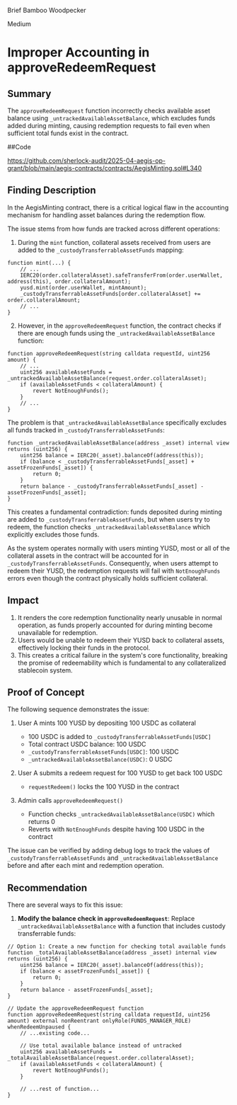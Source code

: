 Brief Bamboo Woodpecker

Medium

# Improper Accounting in approveRedeemRequest


## Summary
The `approveRedeemRequest` function incorrectly checks available asset balance using `_untrackedAvailableAssetBalance`, which excludes funds added during minting, causing redemption requests to fail even when sufficient total funds exist in the contract.

##Code 

https://github.com/sherlock-audit/2025-04-aegis-op-grant/blob/main/aegis-contracts/contracts/AegisMinting.sol#L340


## Finding Description
In the AegisMinting contract, there is a critical logical flaw in the accounting mechanism for handling asset balances during the redemption flow. 

The issue stems from how funds are tracked across different operations:

1. During the `mint` function, collateral assets received from users are added to the `_custodyTransferrableAssetFunds` mapping:
```solidity
function mint(...) {
    // ...
    IERC20(order.collateralAsset).safeTransferFrom(order.userWallet, address(this), order.collateralAmount);
    yusd.mint(order.userWallet, mintAmount);
    _custodyTransferrableAssetFunds[order.collateralAsset] += order.collateralAmount;
    // ...
}
```

2. However, in the `approveRedeemRequest` function, the contract checks if there are enough funds using the `_untrackedAvailableAssetBalance` function:
```solidity
function approveRedeemRequest(string calldata requestId, uint256 amount) {
    // ...
    uint256 availableAssetFunds = _untrackedAvailableAssetBalance(request.order.collateralAsset);
    if (availableAssetFunds < collateralAmount) {
        revert NotEnoughFunds();
    }
    // ...
}
```

The problem is that `_untrackedAvailableAssetBalance` specifically excludes all funds tracked in `_custodyTransferrableAssetFunds`:
```solidity
function _untrackedAvailableAssetBalance(address _asset) internal view returns (uint256) {
    uint256 balance = IERC20(_asset).balanceOf(address(this));
    if (balance < _custodyTransferrableAssetFunds[_asset] + assetFrozenFunds[_asset]) {
        return 0;
    }
    return balance - _custodyTransferrableAssetFunds[_asset] - assetFrozenFunds[_asset];
}
```

This creates a fundamental contradiction: funds deposited during minting are added to `_custodyTransferrableAssetFunds`, but when users try to redeem, the function checks `_untrackedAvailableAssetBalance` which explicitly excludes those funds.

As the system operates normally with users minting YUSD, most or all of the collateral assets in the contract will be accounted for in `_custodyTransferrableAssetFunds`. Consequently, when users attempt to redeem their YUSD, the redemption requests will fail with `NotEnoughFunds` errors even though the contract physically holds sufficient collateral.

## Impact
1. It renders the core redemption functionality nearly unusable in normal operation, as funds properly accounted for during minting become unavailable for redemption.
2. Users would be unable to redeem their YUSD back to collateral assets, effectively locking their funds in the protocol.
3. This creates a critical failure in the system's core functionality, breaking the promise of redeemability which is fundamental to any collateralized stablecoin system.


## Proof of Concept
The following sequence demonstrates the issue:

1. User A mints 100 YUSD by depositing 100 USDC as collateral
   - 100 USDC is added to `_custodyTransferrableAssetFunds[USDC]`
   - Total contract USDC balance: 100 USDC
   - `_custodyTransferrableAssetFunds[USDC]`: 100 USDC
   - `_untrackedAvailableAssetBalance(USDC)`: 0 USDC

2. User A submits a redeem request for 100 YUSD to get back 100 USDC
   - `requestRedeem()` locks the 100 YUSD in the contract

3. Admin calls `approveRedeemRequest()`
   - Function checks `_untrackedAvailableAssetBalance(USDC)` which returns 0
   - Reverts with `NotEnoughFunds` despite having 100 USDC in the contract

The issue can be verified by adding debug logs to track the values of `_custodyTransferrableAssetFunds` and `_untrackedAvailableAssetBalance` before and after each mint and redemption operation.

## Recommendation
There are several ways to fix this issue:

1. **Modify the balance check in `approveRedeemRequest`**:
   Replace `_untrackedAvailableAssetBalance` with a function that includes custody transferrable funds:

```solidity
// Option 1: Create a new function for checking total available funds
function _totalAvailableAssetBalance(address _asset) internal view returns (uint256) {
    uint256 balance = IERC20(_asset).balanceOf(address(this));
    if (balance < assetFrozenFunds[_asset]) {
        return 0;
    }
    return balance - assetFrozenFunds[_asset];
}

// Update the approveRedeemRequest function
function approveRedeemRequest(string calldata requestId, uint256 amount) external nonReentrant onlyRole(FUNDS_MANAGER_ROLE) whenRedeemUnpaused {
    // ...existing code...
    
    // Use total available balance instead of untracked
    uint256 availableAssetFunds = _totalAvailableAssetBalance(request.order.collateralAsset);
    if (availableAssetFunds < collateralAmount) {
        revert NotEnoughFunds();
    }
    
    // ...rest of function...
}
```